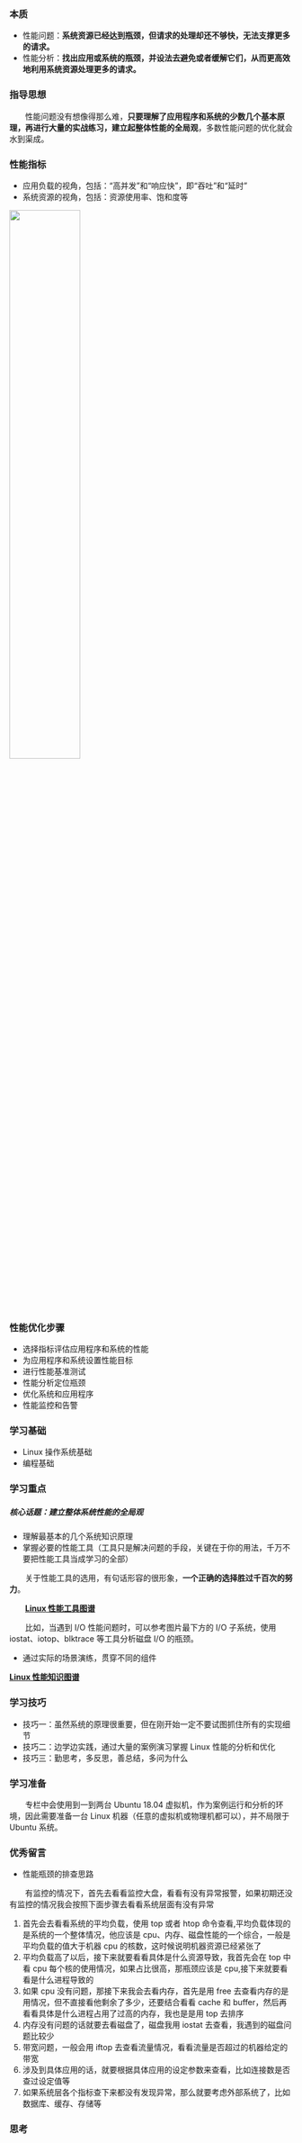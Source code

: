 ### 本质

- 性能问题：**系统资源已经达到瓶颈，但请求的处理却还不够快，无法支撑更多的请求。**
- 性能分析：**找出应用或系统的瓶颈，并设法去避免或者缓解它们，从而更高效地利用系统资源处理更多的请求。**

### 指导思想

&emsp;&emsp;性能问题没有想像得那么难，**只要理解了应用程序和系统的少数几个基本原理，再进行大量的实战练习，建立起整体性能的全局观**，多数性能问题的优化就会水到渠成。

### 性能指标

- 应用负载的视角，包括：“高并发”和“响应快”，即“吞吐”和“延时”
- 系统资源的视角，包括：资源使用率、饱和度等

<img src="https://static001.geekbang.org/resource/image/92/1d/920601da775da08844d231bc2b4c301d.png" width="50%" height="50%" align="center"/>

### 性能优化步骤

- 选择指标评估应用程序和系统的性能
- 为应用程序和系统设置性能目标
- 进行性能基准测试
- 性能分析定位瓶颈
- 优化系统和应用程序
- 性能监控和告警

### 学习基础

- Linux 操作系统基础
- 编程基础

### 学习重点

##### 核心话题：**建立整体系统性能的全局观**

- 理解最基本的几个系统知识原理
- 掌握必要的性能工具（工具只是解决问题的手段，关键在于你的用法，千万不要把性能工具当成学习的全部）

&emsp;&emsp;关于性能工具的选用，有句话形容的很形象，**一个正确的选择胜过千百次的努力**。

&emsp;&emsp;**[Linux 性能工具图谱](https://static001.geekbang.org/resource/image/9e/7a/9ee6c1c5d88b0468af1a3280865a6b7a.png)**

&emsp;&emsp;比如，当遇到 I/O 性能问题时，可以参考图片最下方的 I/O 子系统，使用 iostat、iotop、blktrace 等工具分析磁盘 I/O 的瓶颈。

- 通过实际的场景演练，贯穿不同的组件

**[Linux 性能知识图谱](https://static001.geekbang.org/resource/image/0f/ba/0faf56cd9521e665f739b03dd04470ba.png)**

### 学习技巧

- 技巧一：虽然系统的原理很重要，但在刚开始一定不要试图抓住所有的实现细节
- 技巧二：边学边实践，通过大量的案例演习掌握 Linux 性能的分析和优化
- 技巧三：勤思考，多反思，善总结，多问为什么

### 学习准备

&emsp;&emsp;专栏中会使用到一到两台 Ubuntu 18.04 虚拟机，作为案例运行和分析的环境，因此需要准备一台 Linux 机器（任意的虚拟机或物理机都可以），并不局限于 Ubuntu 系统。

### 优秀留言

- 性能瓶颈的排查思路

&emsp;&emsp;有监控的情况下，首先去看看监控大盘，看看有没有异常报警，如果初期还没有监控的情况我会按照下面步骤去看看系统层面有没有异常

1. 首先会去看看系统的平均负载，使用 top 或者 htop 命令查看,平均负载体现的是系统的一个整体情况，他应该是 cpu、内存、磁盘性能的一个综合，一般是平均负载的值大于机器 cpu 的核数，这时候说明机器资源已经紧张了
2. 平均负载高了以后，接下来就要看看具体是什么资源导致，我首先会在 top 中看 cpu 每个核的使用情况，如果占比很高，那瓶颈应该是 cpu,接下来就要看看是什么进程导致的
3. 如果 cpu 没有问题，那接下来我会去看内存，首先是用 free 去查看内存的是用情况，但不直接看他剩余了多少，还要结合看看 cache 和 buffer，然后再看看具体是什么进程占用了过高的内存，我也是是用 top 去排序
4. 内存没有问题的话就要去看磁盘了，磁盘我用 iostat 去查看，我遇到的磁盘问题比较少
5. 带宽问题，一般会用 iftop 去查看流量情况，看看流量是否超过的机器给定的带宽
6. 涉及到具体应用的话，就要根据具体应用的设定参数来查看，比如连接数是否查过设定值等
7. 如果系统层各个指标查下来都没有发现异常，那么就要考虑外部系统了，比如数据库、缓存、存储等

### 思考
